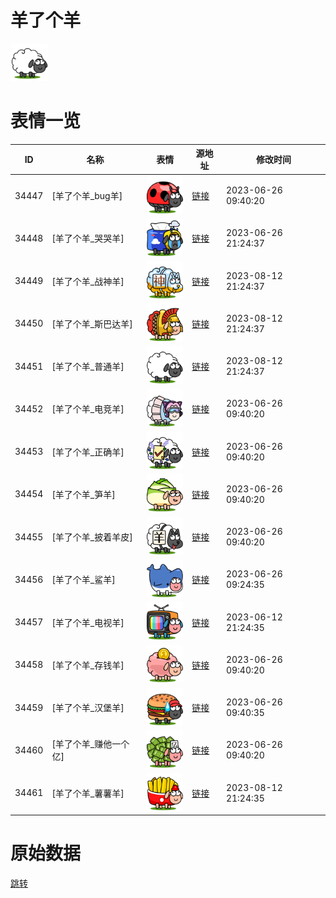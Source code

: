 # 羊了个羊

<img src="./cover.png" height="60" alt="cover" />

# 表情一览

|ID|名称|表情|源地址|修改时间|
|----|----|----|----|----|
|34447|[羊了个羊_bug羊]|<img src="./pic/034447_%5B羊了个羊_bug羊%5D.png" height="60" alt="bug羊"/>|[链接](https://i0.hdslb.com/bfs/garb/39ecd904f21839b4fcc8aed8e48768f13a0461ea.png)|2023-06-26 09:40:20|
|34448|[羊了个羊_哭哭羊]|<img src="./pic/034448_%5B羊了个羊_哭哭羊%5D.png" height="60" alt="哭哭羊"/>|[链接](https://i0.hdslb.com/bfs/garb/e67c55e279e487ee9f30f318d4ed490f7a476cf7.png)|2023-06-26 21:24:37|
|34449|[羊了个羊_战神羊]|<img src="./pic/034449_%5B羊了个羊_战神羊%5D.png" height="60" alt="战神羊"/>|[链接](https://i0.hdslb.com/bfs/garb/351298d489e076e48f58aee8256f5927d6d064b8.png)|2023-08-12 21:24:37|
|34450|[羊了个羊_斯巴达羊]|<img src="./pic/034450_%5B羊了个羊_斯巴达羊%5D.png" height="60" alt="斯巴达羊"/>|[链接](https://i0.hdslb.com/bfs/garb/a817132cdf9acf06df2c02e0ac2abf220f707090.png)|2023-08-12 21:24:37|
|34451|[羊了个羊_普通羊]|<img src="./pic/034451_%5B羊了个羊_普通羊%5D.png" height="60" alt="普通羊"/>|[链接](https://i0.hdslb.com/bfs/garb/6a332fe98d1342a15c79b99df9a84be2cbad28f9.png)|2023-08-12 21:24:37|
|34452|[羊了个羊_电竞羊]|<img src="./pic/034452_%5B羊了个羊_电竞羊%5D.png" height="60" alt="电竞羊"/>|[链接](https://i0.hdslb.com/bfs/garb/be5b1fa30b6f9de747a9e39a0803ee3429741216.png)|2023-06-26 09:40:20|
|34453|[羊了个羊_正确羊]|<img src="./pic/034453_%5B羊了个羊_正确羊%5D.png" height="60" alt="正确羊"/>|[链接](https://i0.hdslb.com/bfs/garb/369f398308d42e68136efe6bbdeb694cb4cb4229.png)|2023-06-26 09:40:20|
|34454|[羊了个羊_笋羊]|<img src="./pic/034454_%5B羊了个羊_笋羊%5D.png" height="60" alt="笋羊"/>|[链接](https://i0.hdslb.com/bfs/garb/98b0aca1cccece50c3b7360c31110bb0c1214ddd.png)|2023-06-26 09:40:20|
|34455|[羊了个羊_披着羊皮]|<img src="./pic/034455_%5B羊了个羊_披着羊皮%5D.png" height="60" alt="披着羊皮"/>|[链接](https://i0.hdslb.com/bfs/garb/ba6ff410d368c3dc13c2053d14c4d3f18336d843.png)|2023-06-26 09:40:20|
|34456|[羊了个羊_鲨羊]|<img src="./pic/034456_%5B羊了个羊_鲨羊%5D.png" height="60" alt="鲨羊"/>|[链接](https://i0.hdslb.com/bfs/garb/7b974680a33f94349b515c5012e021c198a9d7ef.png)|2023-06-26 09:24:35|
|34457|[羊了个羊_电视羊]|<img src="./pic/034457_%5B羊了个羊_电视羊%5D.png" height="60" alt="电视羊"/>|[链接](https://i0.hdslb.com/bfs/garb/e67b03b7f88a502114853b180cacc18d5d4ca111.png)|2023-06-12 21:24:35|
|34458|[羊了个羊_存钱羊]|<img src="./pic/034458_%5B羊了个羊_存钱羊%5D.png" height="60" alt="存钱羊"/>|[链接](https://i0.hdslb.com/bfs/garb/ab7e5f887aada6915d21d37b92307b04b986e936.png)|2023-06-26 09:40:20|
|34459|[羊了个羊_汉堡羊]|<img src="./pic/034459_%5B羊了个羊_汉堡羊%5D.png" height="60" alt="汉堡羊"/>|[链接](https://i0.hdslb.com/bfs/garb/f4de0e23493ed91aa7f0261ff88c45b0787d59d1.png)|2023-06-26 09:40:35|
|34460|[羊了个羊_赚他一个亿]|<img src="./pic/034460_%5B羊了个羊_赚他一个亿%5D.png" height="60" alt="赚他一个亿"/>|[链接](https://i0.hdslb.com/bfs/garb/c6608acba37a209cfc4603fa1f99ab02d2a8e5d7.png)|2023-06-26 09:40:20|
|34461|[羊了个羊_薯薯羊]|<img src="./pic/034461_%5B羊了个羊_薯薯羊%5D.png" height="60" alt="薯薯羊"/>|[链接](https://i0.hdslb.com/bfs/garb/0712bbdd8cf8440872968d9a5d338c11bb5f6556.png)|2023-08-12 21:24:35|

# 原始数据

[跳转](./raw.json)


